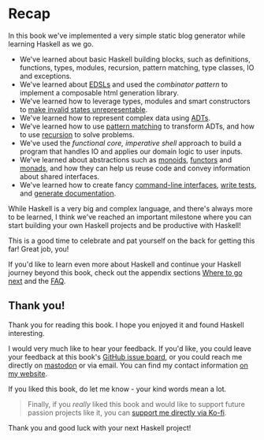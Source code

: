 # Recap

In this book we've implemented a very simple static blog generator while learning Haskell as we go.

- We've learned about basic Haskell building blocks, such as definitions, functions,
  types, modules, recursion, pattern matching, type classes, IO and exceptions.
- We've learned about [EDSLs](./03-html/03-edsls.md) and used the _combinator pattern_ to implement
  a composable html generation library.
- We've learned how to leverage types, modules and smart constructors
  to [make invalid states unrepresentable](./03-html/04-safer-construction.md).
- We've learned how to represent complex data using [ADTs](./04-markup/01-data-type.md).
- We've learned how to use [pattern matching](./04-markup/04-parsing-02.md#pattern-matching) to transform ADTs,
  and how to use [recursion](./04-markup/02-parsing-01.md#recursion-and-accumulating-information) to solve problems.
- We've used the _functional core, imperative shell_ approach to build a program that handles IO and applies
  our domain logic to user inputs.
- We've learned about abstractions such as [monoids](./05-glue/01-markup-to-html.md#monoids),
  [functors](./05-glue/04-optparse.md#functor) and [monads](./06-errors_and_files/01-either.md#monadic-interface),
  and how they can help us reuse code and convey information about shared interfaces.
- We've learned how to create fancy [command-line interfaces](./05-glue/04-optparse.md), [write tests](./08-testing.md),
  and [generate documentation](./09-documentation.md).

While Haskell is a very big and complex language, and there's always more to be learned,
I think we've reached an important milestone where
you can start building your own Haskell projects and be productive with Haskell!

This is a good time to celebrate and pat yourself on the back for getting this far! Great job, you!

If you'd like to learn even more about Haskell and continue your Haskell journey
beyond this book, check out the appendix sections [Where to go next](./11-next.md) and the [FAQ](./12-faq.md).

## Thank you!

Thank you for reading this book. I hope you enjoyed it and found Haskell interesting.

I would very much like to hear your feedback. If you'd like, you could leave your
feedback at this book's
[GitHub issue board](https://github.com/soupi/learn-haskell-blog-generator/issues),
or you could reach me directly on [mastodon](https://fosstodon.org/@suppi) or via email.
You can find my contact information [on my website](https://gilmi.me).

If you liked this book, do let me know - your kind words mean a lot.

> Finally, if you _really_ liked this book and would like to support future passion projects
> like it, you can [support me directly via Ko-fi](https://ko-fi.com/gilmi).

Thank you and good luck with your next Haskell project!
